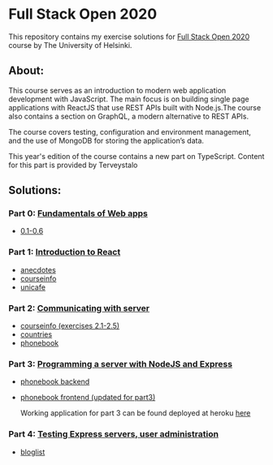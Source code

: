 # Full Stack Open 2020
This repository contains my exercise solutions for [Full Stack Open 2020](https://fullstackopen.com/en/) course by The University of Helsinki.

## About:
This course serves as an introduction to modern web application development with JavaScript. The main focus is on building single page applications with ReactJS that use REST APIs built with Node.js.The course also contains a section on GraphQL, a modern alternative to REST APIs.

The course covers testing, configuration and environment management, and the use of MongoDB for storing the application’s data.

This year's edition of the course contains a new part on TypeScript. Content for this part is provided by Terveystalo

## Solutions:
### Part 0: [Fundamentals of Web apps](https://fullstackopen.com/en/part0)
- [0.1-0.6](https://github.com/GreyGreyman/full-stack-open-2020/tree/master/part0)

### Part 1: [Introduction to React](https://fullstackopen.com/en/part1)
- [anecdotes](https://github.com/GreyGreyman/full-stack-open-2020/tree/master/part1/anecdotes)
- [courseinfo](https://github.com/GreyGreyman/full-stack-open-2020/tree/master/part1/courseinfo)
- [unicafe](https://github.com/GreyGreyman/full-stack-open-2020/tree/master/part1/unicafe)

### Part 2: [Communicating with server](https://fullstackopen.com/en/part2)
- [courseinfo (exercises 2.1-2.5)](https://github.com/GreyGreyman/full-stack-open-2020/tree/master/part2/courseinfo)
- [countries](https://github.com/GreyGreyman/full-stack-open-2020/tree/master/part2/countries)
- [phonebook](https://github.com/GreyGreyman/full-stack-open-2020/tree/master/part2/phonebook)

### Part 3: [Programming a server with NodeJS and Express](https://fullstackopen.com/en/part3)
- [phonebook backend](https://github.com/GreyGreyman/full-stack-open-2020/tree/master/part3/phonebook_backend)
- [phonebook frontend (updated for part3)](https://github.com/GreyGreyman/full-stack-open-2020/tree/master/part3/phonebook_frontend)

    Working application for part 3 can be found deployed at heroku [here](https://sheltered-sierra-81794.herokuapp.com/)

### Part 4: [Testing Express servers, user administration](https://fullstackopen.com/en/part4)
- [bloglist](https://github.com/GreyGreyman/full-stack-open-2020/tree/master/part4/bloglist)
